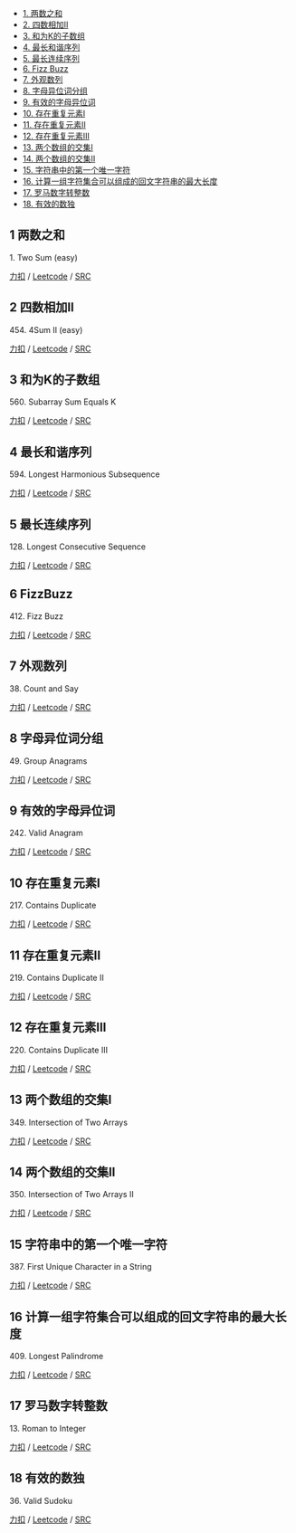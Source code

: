 <!-- GFM-TOC -->
* [1. 两数之和](#1-两数之和)
* [2. 四数相加II](#2-四数相加II)
* [3. 和为K的子数组](#3-和为K的子数组)
* [4. 最长和谐序列](#4-最长和谐序列)
* [5. 最长连续序列](#5-最长连续序列)
* [6. Fizz Buzz](#6-FizzBuzz)
* [7. 外观数列](#7-外观数列)
* [8. 字母异位词分组](#8-字母异位词分组)
* [9. 有效的字母异位词](#9-有效的字母异位词)
* [10. 存在重复元素I](#10-存在重复元素I)
* [11. 存在重复元素II](#11-存在重复元素II)
* [12. 存在重复元素III](#12-存在重复元素III)
* [13. 两个数组的交集I](#13-两个数组的交集I)
* [14. 两个数组的交集II](#14-两个数组的交集II)
* [15. 字符串中的第一个唯一字符](#15-字符串中的第一个唯一字符)
* [16. 计算一组字符集合可以组成的回文字符串的最大长度](#16-计算一组字符集合可以组成的回文字符串的最大长度)
* [17. 罗马数字转整数](#17-罗马数字转整数)
* [18. 有效的数独](#18-有效的数独)
<!-- GFM-TOC -->

## 1 两数之和  
1\. Two Sum (easy)

[力扣](https://leetcode-cn.com/problems/two-sum/) / [Leetcode](https://leetcode.com/problems/two-sum/) / [SRC](../ds_3_hash/L1.cpp)

## 2 四数相加II  

454\. 4Sum II (easy)

[力扣](https://leetcode-cn.com/problems/4sum-ii/) / [Leetcode](https://leetcode.com/problems/4sum-ii/) / [SRC](../ds_3_hash/L454.cpp)

## 3 和为K的子数组
560\. Subarray Sum Equals K

[力扣](https://leetcode-cn.com/problems/subarray-sum-equals-k/) / [Leetcode](https://leetcode.com/problems/subarray-sum-equals-k/) / [SRC](../ds_3_hash/L560-m.cpp)

## 4 最长和谐序列
594\. Longest Harmonious Subsequence 

[力扣](https://leetcode-cn.com/problems/longest-harmonious-subsequence/) / [Leetcode](https://leetcode.com/problems/longest-harmonious-subsequence/) / [SRC](../ds_3_hash/L594.cpp)

## 5 最长连续序列
128\. Longest Consecutive Sequence

[力扣](https://leetcode-cn.com/problems/longest-consecutive-sequence/) / [Leetcode](https://leetcode.com/problems/longest-consecutive-sequence/) / [SRC](../ds_3_hash/L128-h.cpp)

## 6 FizzBuzz
412\. Fizz Buzz

[力扣](https://leetcode-cn.com/problems/fizz-buzz/) / [Leetcode](https://leetcode.com/problems/fizz-buzz/) / [SRC](../ds_3_hash/L412.cpp)

## 7 外观数列
38\. Count and Say

[力扣](https://leetcode-cn.com/problems/count-and-say/) / [Leetcode](https://leetcode.com/problems/count-and-say/) / [SRC](../ds_3_hash/L38.cpp)

## 8 字母异位词分组  
49\. Group Anagrams

[力扣](https://leetcode-cn.com/problems/group-anagrams/) / [Leetcode](https://leetcode.com/problems/group-anagrams/) / [SRC](../ds_3_hash/L49.cpp)

## 9 有效的字母异位词 
242\. Valid Anagram  

[力扣](https://leetcode-cn.com/problems/valid-anagram/) / [Leetcode](https://leetcode.com/problems/valid-anagram/) / [SRC](../ds_3_hash/L242.cpp)

## 10 存在重复元素I 
217\. Contains Duplicate

[力扣](https://leetcode-cn.com/problems/contains-duplicate/) / [Leetcode](https://leetcode.com/problems/contains-duplicate/) / [SRC](../ds_3_hash/L217.cpp)

## 11 存在重复元素II  
219\. Contains Duplicate II 

[力扣](https://leetcode-cn.com/problems/contains-duplicate-ii/) / [Leetcode](https://leetcode.com/problems/contains-duplicate-ii/) / [SRC](../ds_3_hash/L219.cpp)

## 12 存在重复元素III
220\. Contains Duplicate III

[力扣](https://leetcode-cn.com/problems/contains-duplicate-iii/) / [Leetcode](https://leetcode.com/problems/contains-duplicate-iii/) / [SRC](../ds_3_hash/L220-m.cpp)

## 13 两个数组的交集I
349\. Intersection of Two Arrays

[力扣](https://leetcode-cn.com/problems/intersection-of-two-arrays/) / [Leetcode](https://leetcode.com/problems/intersection-of-two-arrays/) / [SRC](../ds_3_hash/L349.cpp)

## 14 两个数组的交集II
350\. Intersection of Two Arrays II

[力扣](https://leetcode-cn.com/problems/intersection-of-two-arrays-ii/) / [Leetcode](https://leetcode.com/problems/intersection-of-two-arrays-ii/) / [SRC](../ds_3_hash/L350.cpp)

## 15 字符串中的第一个唯一字符
387\. First Unique Character in a String

[力扣](https://leetcode-cn.com/problems/first-unique-character-in-a-string/) / [Leetcode](https://leetcode.com/problems/first-unique-character-in-a-string/) / [SRC](../ds_3_hash/L387.cpp)

## 16 计算一组字符集合可以组成的回文字符串的最大长度
409\. Longest Palindrome

[力扣](https://leetcode-cn.com/problems/longest-palindrome/) / [Leetcode](https://leetcode.com/problems/longest-palindrome/) / [SRC](../ds_3_hash/L409.cpp)

## 17 罗马数字转整数
13\. Roman to Integer

[力扣](https://leetcode-cn.com/problems/roman-to-integer/) / [Leetcode](https://leetcode.com/problems/roman-to-integer/) / [SRC](../ds_3_hash/L13.cpp)

## 18 有效的数独  

36\. Valid Sudoku

[力扣](https://leetcode-cn.com/problems/valid-sudoku/) / [Leetcode](https://leetcode.com/problems/valid-sudoku/) / [SRC](../ds_3_hash/L36-m.cpp)

